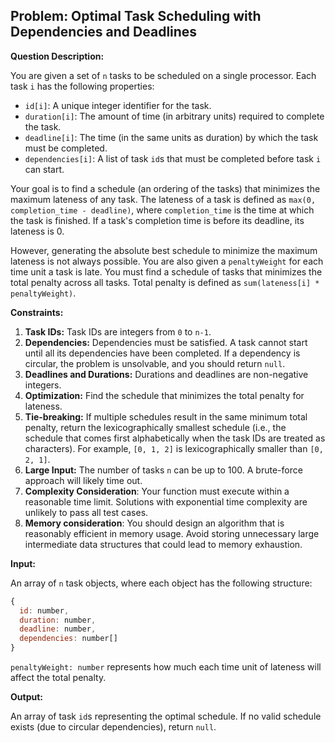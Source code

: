 ## Problem: Optimal Task Scheduling with Dependencies and Deadlines

**Question Description:**

You are given a set of `n` tasks to be scheduled on a single processor. Each task `i` has the following properties:

*   `id[i]`: A unique integer identifier for the task.
*   `duration[i]`: The amount of time (in arbitrary units) required to complete the task.
*   `deadline[i]`: The time (in the same units as duration) by which the task must be completed.
*   `dependencies[i]`: A list of task `id`s that must be completed before task `i` can start.

Your goal is to find a schedule (an ordering of the tasks) that minimizes the maximum lateness of any task. The lateness of a task is defined as `max(0, completion_time - deadline)`, where `completion_time` is the time at which the task is finished. If a task's completion time is before its deadline, its lateness is 0.

However, generating the absolute best schedule to minimize the maximum lateness is not always possible. You are also given a `penaltyWeight` for each time unit a task is late. You must find a schedule of tasks that minimizes the total penalty across all tasks. Total penalty is defined as `sum(lateness[i] * penaltyWeight)`.

**Constraints:**

1.  **Task IDs:** Task IDs are integers from `0` to `n-1`.
2.  **Dependencies:** Dependencies must be satisfied. A task cannot start until all its dependencies have been completed. If a dependency is circular, the problem is unsolvable, and you should return `null`.
3.  **Deadlines and Durations:** Durations and deadlines are non-negative integers.
4.  **Optimization:** Find the schedule that minimizes the total penalty for lateness.
5.  **Tie-breaking:** If multiple schedules result in the same minimum total penalty, return the lexicographically smallest schedule (i.e., the schedule that comes first alphabetically when the task IDs are treated as characters). For example, `[0, 1, 2]` is lexicographically smaller than `[0, 2, 1]`.
6.  **Large Input:** The number of tasks `n` can be up to 100. A brute-force approach will likely time out.
7.  **Complexity Consideration**: Your function must execute within a reasonable time limit. Solutions with exponential time complexity are unlikely to pass all test cases.
8.  **Memory consideration**: You should design an algorithm that is reasonably efficient in memory usage. Avoid storing unnecessary large intermediate data structures that could lead to memory exhaustion.

**Input:**

An array of `n` task objects, where each object has the following structure:

```javascript
{
  id: number,
  duration: number,
  deadline: number,
  dependencies: number[]
}
```

`penaltyWeight: number` represents how much each time unit of lateness will affect the total penalty.

**Output:**

An array of task `id`s representing the optimal schedule. If no valid schedule exists (due to circular dependencies), return `null`.
